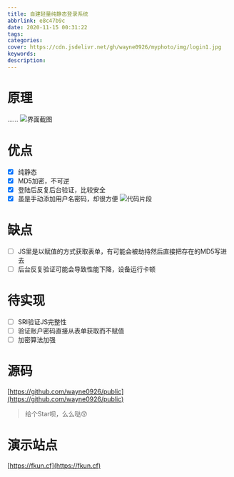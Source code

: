 ```yaml
---
title: 自建轻量纯静态登录系统
abbrlink: e8c47b9c
date: 2020-11-15 00:31:22
tags:
categories:
cover: https://cdn.jsdelivr.net/gh/wayne0926/myphoto/img/login1.jpg
keywords:
description:
---
```


# 原理
……
![界面截图](https://cdn.jsdelivr.net/gh/wayne0926/myphoto/img/%E7%BD%91%E9%A1%B5%E6%8D%95%E8%8E%B7_15-11-2020_108_fkun.cf.jpeg)
# 优点

- [x] 纯静态
- [x] MD5加密，不可逆
- [x] 登陆后反复后台验证，比较安全
- [x] 虽是手动添加用户名密码，却很方便
![代码片段](https://cdn.jsdelivr.net/gh/wayne0926/myphoto/img/Snipaste_2020-11-15_01-18-28.jpg)
# 缺点
- [ ] JS里是以赋值的方式获取表单，有可能会被劫持然后直接把存在的MD5写进去
- [ ] 后台反复验证可能会导致性能下降，设备运行卡顿
# 待实现
- [ ] SRI验证JS完整性
- [ ] 验证账户密码直接从表单获取而不赋值
- [ ] 加密算法加强
# 源码
[https://github.com/wayne0926/public](https://github.com/wayne0926/public)

> 给个Star呗，么么哒😙
# 演示站点
[https://fkun.cf](https://fkun.cf)
